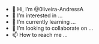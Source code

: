- 👋 Hi, I’m @0liveira-AndressA
- 👀 I’m interested in ...
- 🌱 I’m currently learning ...
- 💞️ I’m looking to collaborate on ...
- 📫 How to reach me ...

<!---
0liveira-AndressA/0liveira-AndressA is a ✨ special ✨ repository because its `README.md` (this file) appears on your GitHub profile.
You can click the Preview link to take a look at your changes.
--->
